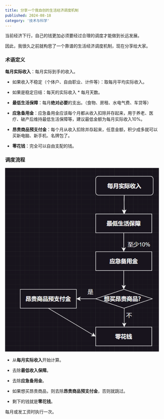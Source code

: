 ```yaml
---
title: 分享一个我自创的生活经济调度机制
published: 2024-08-18
category: '技术与科学'
---
```


当前经济下行，自己的钱更加必须要经过合理的调度才能做到长远发展。

因此，我很久之前就构思了一个靠谱的生活经济调度机制，现在分享给大家。

### 术语定义

**每月实际收入**：每月实际到手的收入。

* 如果收入不稳定（个体户、自由职业、计件等）：取每月平均实际收入。

* 如果是稳定日结：每天的实际收入 * 每月天数。

* **最低生活保障**：每月**绝对必要**的支出。（食物、房租、水电气费、车贷等）

* **应急备用金**：应急备用金应该每个月都从收入扣除并存起来，用于养老、医疗、破产后维持最低生活保障等，建议最低金额为每月实际收入10%。

* **昂贵商品预支付金**：每个月从收入扣除并存起来，任意金额，积少成多就可以买新电脑、新手机、名牌包了。

* **零花钱**：完全可以自由支配的钱。

### 调度流程

![](images/屏幕截图-2024-08-18-211224.png)

* 从**每月实际收入**开始计算。

* 去除**最低收入保障**。

* 去除**应急备用金**。

* 如果想买昂贵商品，则去除**昂贵商品预支付金**，否则就跳过。

* 剩下的钱就是**零花钱**。

每月或发工资时执行一次。